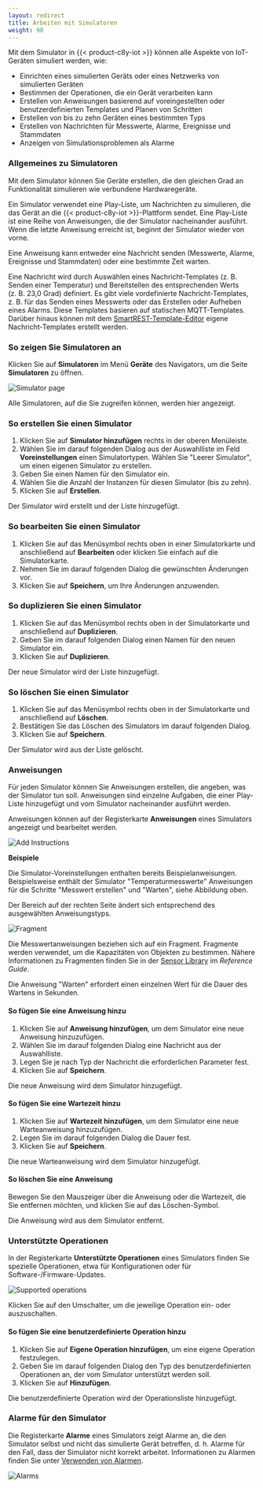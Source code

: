 ```yaml
---
layout: redirect
title: Arbeiten mit Simulatoren
weight: 90
---
```


Mit dem Simulator in {{< product-c8y-iot >}} können alle Aspekte von IoT-Geräten simuliert werden, wie:

* Einrichten eines simulierten Geräts oder eines Netzwerks von simulierten Geräten
* Bestimmen der Operationen, die ein Gerät verarbeiten kann
* Erstellen von Anweisungen basierend auf voreingestellten oder benutzerdefinierten Templates und Planen von Schritten
* Erstellen von bis zu zehn Geräten eines bestimmten Typs
* Erstellen von Nachrichten für Messwerte, Alarme, Ereignisse und Stammdaten
* Anzeigen von Simulationsproblemen als Alarme

### Allgemeines zu Simulatoren

Mit dem Simulator können Sie Geräte erstellen, die den gleichen Grad an Funktionalität simulieren wie verbundene Hardwaregeräte.

Ein Simulator verwendet eine Play-Liste, um Nachrichten zu simulieren, die das Gerät an die {{< product-c8y-iot >}}-Plattform sendet. Eine Play-Liste ist eine Reihe von Anweisungen, die der Simulator nacheinander ausführt. Wenn die letzte Anweisung erreicht ist, beginnt der Simulator wieder von vorne.

Eine Anweisung kann entweder eine Nachricht senden (Messwerte, Alarme, Ereignisse und Stammdaten) oder eine bestimmte Zeit warten.

Eine Nachricht wird durch Auswählen eines Nachricht-Templates (z. B. Senden einer Temperatur) und Bereitstellen des entsprechenden Werts (z. B. 23,0 Grad) definiert. Es gibt viele vordefinierte Nachricht-Templates, z. B. für das Senden eines Messwerts oder das Erstellen oder Aufheben eines Alarms. Diese Templates basieren auf statischen MQTT-Templates. Darüber hinaus können mit dem [SmartREST-Template-Editor](#smartrest-templates) eigene Nachricht-Templates erstellt werden.

### So zeigen Sie Simulatoren an

Klicken Sie auf **Simulatoren** im Menü **Geräte** des Navigators, um die Seite **Simulatoren** zu öffnen.

<img src="/images/benutzerhandbuch/DeviceManagement/devmgmt-simulator.png" alt="Simulator page">

Alle Simulatoren, auf die Sie zugreifen können, werden hier angezeigt.

### So erstellen Sie einen Simulator

1. Klicken Sie auf **Simulator hinzufügen** rechts in der oberen Menüleiste.
2. Wählen Sie im darauf folgenden Dialog aus der Auswahlliste im Feld **Voreinstellungen** einen Simulatortypen. Wählen Sie "Leerer Simulator", um einen eigenen Simulator zu erstellen.
3. Geben Sie einen Namen für den Simulator ein.
4. Wählen Sie die Anzahl der Instanzen für diesen Simulator (bis zu zehn).
5. Klicken Sie auf **Erstellen**.

Der Simulator wird erstellt und der Liste hinzugefügt.

### So bearbeiten Sie einen Simulator

1. Klicken Sie auf das Menüsymbol rechts oben in einer Simulatorkarte und anschließend auf **Bearbeiten** oder klicken Sie einfach auf die Simulatorkarte.
2. Nehmen Sie im darauf folgenden Dialog die gewünschten Änderungen vor.
3. Klicken Sie auf **Speichern**, um Ihre Änderungen anzuwenden.

### So duplizieren Sie einen Simulator

1. Klicken Sie auf das Menüsymbol rechts oben in der Simulatorkarte und anschließend auf **Duplizieren**.
2. Geben Sie im darauf folgenden Dialog einen Namen für den neuen Simulator ein.
3. Klicken Sie auf **Duplizieren**.

Der neue Simulator wird der Liste hinzugefügt.

### So löschen Sie einen Simulator

1. Klicken Sie auf das Menüsymbol rechts oben in der Simulatorkarte und anschließend auf **Löschen**.
2. Bestätigen Sie das Löschen des Simulators im darauf folgenden Dialog.
3. Klicken Sie auf **Speichern**.

Der Simulator wird aus der Liste gelöscht.

### Anweisungen

Für jeden Simulator können Sie Anweisungen erstellen, die angeben, was der Simulator tun soll. Anweisungen sind einzelne Aufgaben, die einer Play-Liste hinzugefügt und vom Simulator nacheinander ausführt werden.

Anweisungen können auf der Registerkarte **Anweisungen** eines Simulators angezeigt und bearbeitet werden.

![Add Instructions](/images/benutzerhandbuch/DeviceManagement/devmgmt-simulator-instructions.png)

**Beispiele**

Die Simulator-Voreinstellungen enthalten bereits Beispielanweisungen. Beispielsweise enthält der Simulator "Temperaturmesswerte" Anweisungen für die Schritte "Messwert erstellen" und "Warten", siehe Abbildung oben.

Der Bereich auf der rechten Seite ändert sich entsprechend des ausgewählten Anweisungstyps.

![Fragment](/images/benutzerhandbuch/DeviceManagement/devmgmt-simulator-fragment.png)

Die Messwertanweisungen beziehen sich auf ein Fragment. Fragmente werden verwendet, um die Kapazitäten von Objekten zu bestimmen. Nähere Informationen zu Fragmenten finden Sie in der [Sensor Library](/reference/sensor-library/) im *Reference Guide*.

Die Anweisung "Warten" erfordert einen einzelnen Wert für die Dauer des Wartens in Sekunden.

#### So fügen Sie eine Anweisung hinzu

1. Klicken Sie auf **Anweisung hinzufügen**, um dem Simulator eine neue Anweisung hinzuzufügen.
2.  Wählen Sie im darauf folgenden Dialog eine Nachricht aus der Auswahlliste.
3. Legen Sie je nach Typ der Nachricht die erforderlichen Parameter fest.
3. Klicken Sie auf **Speichern**.

Die neue Anweisung wird dem Simulator hinzugefügt.

#### So fügen Sie eine Wartezeit hinzu

1. Klicken Sie auf **Wartezeit hinzufügen**, um dem Simulator eine neue Warteanweisung hinzuzufügen.
3. Legen Sie im darauf folgenden Dialog die Dauer fest.
3. Klicken Sie auf **Speichern**.

Die neue Warteanweisung wird dem Simulator hinzugefügt.

#### So löschen Sie eine Anweisung

Bewegen Sie den Mauszeiger über die Anweisung oder die Wartezeit, die Sie entfernen möchten, und klicken Sie auf das Löschen-Symbol.

Die Anweisung wird aus dem Simulator entfernt.

### Unterstützte Operationen

In der Registerkarte **Unterstützte Operationen** eines Simulators finden Sie spezielle Operationen, etwa für Konfigurationen oder für Software-/Firmware-Updates.

![Supported operations](/images/benutzerhandbuch/DeviceManagement/devmgmt-simulator-supported-operations.png)

Klicken Sie auf den Umschalter, um die jeweilige Operation ein- oder auszuschalten.

#### So fügen Sie eine benutzerdefinierte Operation hinzu

1. Klicken Sie auf **Eigene Operation hinzufügen**, um eine eigene Operation festzulegen.
2. Geben Sie im darauf folgenden Dialog den Typ des benutzerdefinierten Operationen an, der vom Simulator unterstützt werden soll.
3. Klicken Sie auf **Hinzufügen**.

Die benutzerdefinierte Operation wird der Operationsliste hinzugefügt.

### Alarme für den Simulator

Die Registerkarte **Alarme** eines Simulators zeigt Alarme an, die den Simulator selbst und nicht das simulierte Gerät betreffen, d. h. Alarme für den Fall, dass der Simulator nicht korrekt arbeitet. Informationen zu Alarmen finden Sie unter [Verwenden von Alarmen](/benutzerhandbuch/device-management-de/#alarm-monitoring).

![Alarms](/images/benutzerhandbuch/DeviceManagement/devmgmt-simulator-alarm.png)
